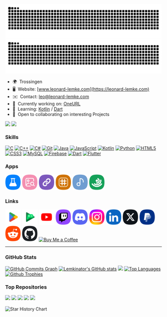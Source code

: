 ![github contribution grid snake animation](https://raw.githubusercontent.com/lemkinator/lemkinator/output/github-contribution-grid-snake-dark.svg#gh-dark-mode-only)
![github contribution grid snake animation](https://raw.githubusercontent.com/lemkinator/lemkinator/output/github-contribution-grid-snake.svg#gh-light-mode-only)

*   🌍  Trossingen
*   🖥️  Website: [www.leonard-lemke.com](https://leonard-lemke.com)
*   ✉️  Contact: [leo@leonard-lemke.com](mailto:leo@leonard-lemke.com)
*   🚀  Currently working on: [OneURL](https://github.com/Lemkinator/oneurl)
*   🧠  Learning: [Kotlin](https://kotlinlang.org/) / [Dart](https://dart.dev/)
*   🤝  Open to collaborating on interesting Projects

<a href="https://www.github.com/lemkinator" target="_blank" rel="noreferrer"><img src="https://img.shields.io/github/followers/lemkinator?logo=github" /></a>
![](https://api.visitorbadge.io/api/combined?path=https%3A%2F%2Fwww.github.com%2Flemkinator&label=Visitors%20(Today/Total)&countColor=%23f47373&style=plastic)
                  
### Skills 
<p align="left">
<a href="https://docs.microsoft.com/en-us/cpp/?view=msvc-170" target="_blank" rel="noreferrer"><img src="https://raw.githubusercontent.com/danielcranney/readme-generator/main/public/icons/skills/c-colored.svg" width="36" height="36" alt="C" /></a>
<a href="https://docs.microsoft.com/en-us/cpp/?view=msvc-170" target="_blank" rel="noreferrer"><img src="https://raw.githubusercontent.com/danielcranney/readme-generator/main/public/icons/skills/cplusplus-colored.svg" width="36" height="36" alt="C++" /></a>
<a href="https://docs.microsoft.com/en-us/dotnet/csharp/" target="_blank" rel="noreferrer"><img src="https://raw.githubusercontent.com/danielcranney/readme-generator/main/public/icons/skills/csharp-colored.svg " width="36" height="36" alt="C#" /></a>
<a href="https://git-scm.com/" target="_blank" rel="noreferrer"><img src="https://raw.githubusercontent.com/danielcranney/readme-generator/main/public/icons/skills/git-colored.svg" width="36" height="36" alt="Git" /></a>
<a href="https://www.oracle.com/java/" target="_blank" rel="noreferrer"><img src="https://raw.githubusercontent.com/danielcranney/readme-generator/main/public/icons/skills/java-colored.svg" width="36" height="36" alt="Java" /></a>
<a href="https://developer.mozilla.org/en-US/docs/Web/JavaScript" target="_blank" rel="noreferrer"><img src="https://raw.githubusercontent.com/danielcranney/readme-generator/main/public/icons/skills/javascript-colored.svg" width="36" height="36" alt="JavaScript" /></a>
<a href="https://kotlinlang.org/" target="_blank" rel="noreferrer"><img src="https://raw.githubusercontent.com/danielcranney/readme-generator/main/public/icons/skills/kotlin-colored.svg" width="36" height="36" alt="Kotlin" /></a>
<a href="https://www.python.org/" target="_blank" rel="noreferrer"><img src="https://raw.githubusercontent.com/danielcranney/readme-generator/main/public/icons/skills/python-colored.svg" width="36" height="36" alt="Python" /></a>
<a href="https://developer.mozilla.org/en-US/docs/Glossary/HTML5" target="_blank" rel="noreferrer"><img src="https://raw.githubusercontent.com/danielcranney/readme-generator/main/public/icons/skills/html5-colored.svg" width="36" height="36" alt="HTML5" /></a>
<a href="https://www.w3.org/TR/CSS/#css" target="_blank" rel="noreferrer"><img src="https://raw.githubusercontent.com/danielcranney/readme-generator/main/public/icons/skills/css3-colored.svg" width="36" height="36" alt="CSS3" /></a>
<a href="https://www.mysql.com/" target="_blank" rel="noreferrer"><img src="https://raw.githubusercontent.com/danielcranney/readme-generator/main/public/icons/skills/mysql-colored.svg" width="36" height="36" alt="MySQL" /></a>
<a href="https://firebase.google.com/" target="_blank" rel="noreferrer"><img src="https://raw.githubusercontent.com/danielcranney/readme-generator/main/public/icons/skills/firebase-colored.svg" width="36" height="36" alt="Firebase" /></a>
<a href="https://dart.dev/" target="_blank" rel="noreferrer"><img src="https://raw.githubusercontent.com/danielcranney/readme-generator/main/public/icons/skills/dart-colored.svg" width="36" height="36" alt="Dart" /></a>
<a href="https://flutter.dev/" target="_blank" rel="noreferrer"><img src="https://raw.githubusercontent.com/danielcranney/readme-generator/main/public/icons/skills/flutter-colored.svg" width="36" height="36" alt="Flutter" /></a>
</p>


### Apps
<div>
  <a href="https://github.com/Lemkinator/OneUI-Sample-App" target="_blank" rel="noreferrer"><img title="OneUI Sample App" alt="OneUI Sample App" src="https://raw.githubusercontent.com/lemkinator/lemkinator/icons/OneUI_Sample_App_squircle.png" height="50"/></a>
  <a href="https://github.com/Lemkinator/GetIcon" target="_blank" rel="noreferrer"><img title="Get Icon" alt="Get Icon" src="https://raw.githubusercontent.com/lemkinator/lemkinator/icons/GetIcon_squircle.png" height="50"/></a>
  <a href="https://github.com/Lemkinator/OneURL" target="_blank" rel="noreferrer"><img title="One URL" alt="One URL" src="https://raw.githubusercontent.com/lemkinator/lemkinator/icons/OneURL_squircle.png" height="50"/></a>
  <a href="https://github.com/Lemkinator/Sudoku" target="_blank" rel="noreferrer"><img title="Sudoku - A Sudoku app with OneUI-Design." alt="Sudoku" src="https://raw.githubusercontent.com/lemkinator/lemkinator/icons/Sudoku_squircle.png" height="50"/></a>
  <a href="https://www.leonard-lemke.com/apps/nakbuch" target="_blank" rel="noreferrer"><img title="NAK Buch - The new non-official song book app of the New Apostolic Church." alt="NAK Buch" src="https://raw.githubusercontent.com/lemkinator/lemkinator/icons/NAK_Buch_squircle.png" height="50"/></a>
  <a href="https://github.com/Lemkinator/Studiportal" target="_blank" rel="noreferrer"><img title="Studiportal - The new Studiportal app with OneUI-Design" alt="Studiportal" src="https://raw.githubusercontent.com/lemkinator/lemkinator/icons/Studiportal_squircle.png" height="50"/></a>
</div>

### Links

<div>
  <a href="https://play.google.com/store/apps/dev?id=4759149701353957861" target="_blank" rel="noreferrer"><img title="Google Play Store" alt="Google Play Store" src="https://raw.githubusercontent.com/lemkinator/lemkinator/icons/Google_Play_Store_squircle.png" height="50"/></a>
  <a href="https://games.app.goo.gl/RjbHduvbNJRRpEhr8" target="_blank" rel="noreferrer"><img title="Google Play Spiele" alt="Google Play Spiele" src="https://raw.githubusercontent.com/lemkinator/lemkinator/icons/Google_Play_Spiele_squircle.png" height="50"/></a>
  <a href="https://www.youtube.com/@leonardlemke" target="_blank" rel="noreferrer"><img title="YouTube" alt="YouTube" src="https://raw.githubusercontent.com/lemkinator/lemkinator/icons/YouTube_squircle.png" height="50"/></a>
  <a href="https://www.twitch.tv/lemkinator5" target="_blank" rel="noreferrer"><img title="Twitch" alt="Twitch" src="https://raw.githubusercontent.com/lemkinator/lemkinator/icons/Twitch_squircle.png" height="50"/></a>
  <a href="https://discord.com/users/lemkinator5" target="_blank" rel="noreferrer"><img title="Discord" alt="Discord" src="https://raw.githubusercontent.com/lemkinator/lemkinator/icons/Discord_squircle.png" height="50"/></a>
  <a href="https://www.instagram.com/lemkinator5/" target="_blank" rel="noreferrer"><img title="Instagram" alt="Instagram" src="https://raw.githubusercontent.com/lemkinator/lemkinator/icons/Instagram_squircle.png" height="50"/></a>
  <a href="https://www.linkedin.com/in/leonard-lemke-201029238" target="_blank" rel="noreferrer"><img title="LinkedIn" alt="LinkedIn" src="https://raw.githubusercontent.com/lemkinator/lemkinator/icons/LinkedIn_squircle.png" height="50"/></a>
  <a href="https://www.twitter.com/lemkinator" target="_blank" rel="noreferrer"><img title="Twitter" alt="Twitter" src="https://raw.githubusercontent.com/lemkinator/lemkinator/icons/X_squircle.png" height="50"/></a>
  <a href="https://www.paypal.me/lemkinator" target="_blank" rel="noreferrer"><img title="PayPal" alt="PayPal" src="https://raw.githubusercontent.com/lemkinator/lemkinator/icons/PayPal_squircle.png" height="50"/></a>
  <a href="https://www.reddit.com/user/Lemkinator5" target="_blank" rel="noreferrer"><img title="Reddit" alt="Reddit" src="https://raw.githubusercontent.com/lemkinator/lemkinator/icons/Reddit_squircle.png" height="50"/></a>
  <a href="https://www.github.com/Lemkinator" target="_blank" rel="noreferrer"><img title="GitHub" alt="GitHub" src="https://raw.githubusercontent.com/lemkinator/lemkinator/icons/GitHub_squircle.png" height="50"/></a>
  <a href="https://www.buymeacoffee.com/leonardlemke" target="_blank" rel="noreferrer"><img title="Buy Me a Coffee" alt="Buy Me a Coffee"  src="https://cdn.buymeacoffee.com/buttons/v2/default-yellow.png" height="50" /></a>
</div>

---

### GitHub Stats

<a href="http://www.github.com/Lemkinator"><img src="https://github-readme-activity-graph.vercel.app/graph?username=Lemkinator&theme=react-dark&hide_border=true&radius=5" alt="GitHub Commits Graph" /></a>
<a href="http://www.github.com/Lemkinator"><img src="https://github-readme-stats-git-masterrstaa-rickstaa.vercel.app/api?username=Lemkinator&show_icons=true&hide=&count_private=true&title_color=0891b2&text_color=ffffff&icon_color=0891b2&bg_color=1c1917&hide_border=true&show_icons=true" alt="Lemkinator's GitHub stats" /></a>
<a href="http://www.github.com/Lemkinator"><img src="https://github-readme-streak-stats.herokuapp.com/?user=Lemkinator&stroke=ffffff&background=1c1917&ring=0891b2&fire=0891b2&currStreakNum=ffffff&currStreakLabel=0891b2&sideNums=ffffff&sideLabels=ffffff&dates=ffffff&hide_border=true" /></a>
<a href="https://github.com/Lemkinator"><img src="https://github-readme-stats-git-masterrstaa-rickstaa.vercel.app/api/top-langs/?username=Lemkinator&langs_count=10&title_color=0891b2&text_color=ffffff&icon_color=0891b2&bg_color=1c1917&hide_border=true&locale=en&custom_title=Top%20%Languages" alt="Top Languages" /></a>
<a href="https://github.com/Lemkinator"><img src="https://github-profile-trophy.vercel.app/?username=Lemkinator&theme=onedark&column=3&margin-w=20&margin-h=20" alt="Github Trophies" /></a>


### Top Repositories

<div>
  <a href="https://github.com/Lemkinator/oneui-sample-app"><img src="https://github-readme-stats-git-masterrstaa-rickstaa.vercel.app/api/pin/?username=Lemkinator&repo=oneui-sample-app&title_color=0891b2&text_color=ffffff&icon_color=0891b2&bg_color=1c1917&hide_border=true&locale=en" /></a>
  <a href="https://github.com/Lemkinator/oneurl"><img src="https://github-readme-stats-git-masterrstaa-rickstaa.vercel.app/api/pin/?username=Lemkinator&repo=oneurl&title_color=0891b2&text_color=ffffff&icon_color=0891b2&bg_color=1c1917&hide_border=true&locale=en" /></a>
  <a href="https://github.com/Lemkinator/sudoku"><img src="https://github-readme-stats-git-masterrstaa-rickstaa.vercel.app/api/pin/?username=Lemkinator&repo=sudoku&title_color=0891b2&text_color=ffffff&icon_color=0891b2&bg_color=1c1917&hide_border=true&locale=en" /></a>
  <a href="https://github.com/Lemkinator/geticon"><img src="https://github-readme-stats-git-masterrstaa-rickstaa.vercel.app/api/pin/?username=Lemkinator&repo=geticon&title_color=0891b2&text_color=ffffff&icon_color=0891b2&bg_color=1c1917&hide_border=true&locale=en" /></a>
  <a href="https://github.com/Lemkinator/studiportal"><img src="https://github-readme-stats-git-masterrstaa-rickstaa.vercel.app/api/pin/?username=Lemkinator&repo=studiportal&title_color=0891b2&text_color=ffffff&icon_color=0891b2&bg_color=1c1917&hide_border=true&locale=en" /></a>
</div>

<br>

<picture>
    <!--suppress HtmlUnknownTarget -->
    <source media="(prefers-color-scheme: dark)" srcset="https://api.star-history.com/svg?repos=Lemkinator/OneUI-Sample-App%2CLemkinator/GetIcon%2CLemkinator/OneURL%2CLemkinator/Sudoku%2CLemkinator/Studiportal%2CLemkinator/Lemkinator&type=Date&theme=dark" />
    <img alt="Star History Chart" src="https://api.star-history.com/svg?repos=Lemkinator/OneUI-Sample-App%2CLemkinator/GetIcon%2CLemkinator/OneURL%2CLemkinator/Sudoku%2CLemkinator/Studiportal%2CLemkinator/Lemkinator&type=Date" />
</picture>


